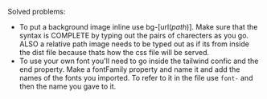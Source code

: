 Solved problems:
- To put a background image inline use bg-[url(*path*)]. Make sure that the syntax is COMPLETE by typing out the pairs of charecters as you go. ALSO a relative path image needs to be typed out as if its from inside the dist file because thats how the css file will be served. 
- To use your own font you'll need to go inside the tailwind confic and the end property. Make a fontFamily property and name it and add the names of the fonts you imported. To refer to it in the file use `font-` and then the name you gave to it.